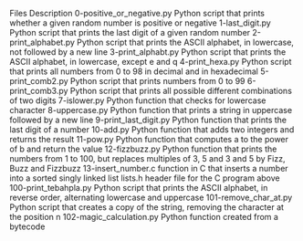 Files	Description
0-positive_or_negative.py	Python script that prints whether a given random number is positive or negative
1-last_digit.py	Python script that prints the last digit of a given random number
2-print_alphabet.py	Python script that prints the ASCII alphabet, in lowercase, not followed by a new line
3-print_alphabt.py	Python script that prints the ASCII alphabet, in lowercase, except e and q
4-print_hexa.py	Python script that prints all numbers from 0 to 98 in decimal and in hexadecimal
5-print_comb2.py	Python script that prints numbers from 0 to 99
6-print_comb3.py	Python script that prints all possible different combinations of two digits
7-islower.py	Python function that checks for lowercase character
8-uppercase.py	Python function that prints a string in uppercase followed by a new line
9-print_last_digit.py	Python function that prints the last digit of a number
10-add.py	Python function that adds two integers and returns the result
11-pow.py	Python function that computes a to the power of b and return the value
12-fizzbuzz.py	Python function that prints the numbers from 1 to 100, but replaces multiples of 3, 5 and 3 and 5 by Fizz, Buzz and Fizzbuzz
13-insert_number.c	function in C that inserts a number into a sorted singly linked list
lists.h	header file for the C program above
100-print_tebahpla.py	Python script that prints the ASCII alphabet, in reverse order, alternating lowercase and uppercase
101-remove_char_at.py	Python script that creates a copy of the string, removing the character at the position n
102-magic_calculation.py	Python function created from a bytecode
